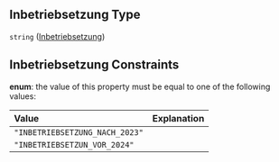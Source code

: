 ## Inbetriebsetzung Type

`string` ([Inbetriebsetzung](inbetriebsetzung.md))

## Inbetriebsetzung Constraints

**enum**: the value of this property must be equal to one of the following values:

| Value                          | Explanation |
| :----------------------------- | :---------- |
| `"INBETRIEBSETZUNG_NACH_2023"` |             |
| `"INBETRIEBSETZUN_VOR_2024"`   |             |
